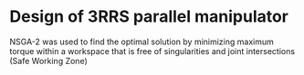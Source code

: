# Design of 3RRS parallel manipulator


NSGA-2 was used to find the optimal solution by minimizing maximum torque within a workspace that is free of singularities and joint intersections (Safe Working Zone)